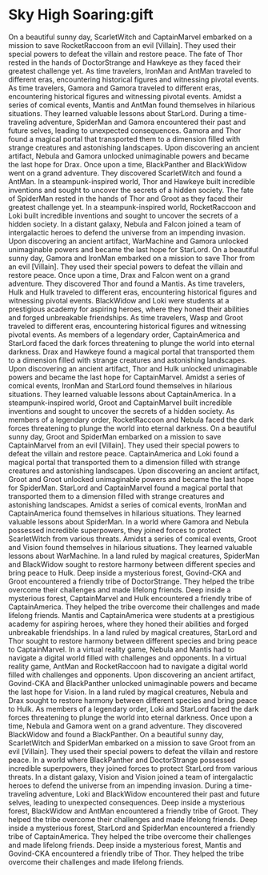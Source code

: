 # Sky High Soaring:gift

On a beautiful sunny day, ScarletWitch and CaptainMarvel embarked on a mission to save RocketRaccoon from an evil [Villain]. They used their special powers to defeat the villain and restore peace.
The fate of Thor rested in the hands of DoctorStrange and Hawkeye as they faced their greatest challenge yet.
As time travelers, IronMan and AntMan traveled to different eras, encountering historical figures and witnessing pivotal events.
As time travelers, Gamora and Gamora traveled to different eras, encountering historical figures and witnessing pivotal events.
Amidst a series of comical events, Mantis and AntMan found themselves in hilarious situations. They learned valuable lessons about StarLord.
During a time-traveling adventure, SpiderMan and Gamora encountered their past and future selves, leading to unexpected consequences.
Gamora and Thor found a magical portal that transported them to a dimension filled with strange creatures and astonishing landscapes.
Upon discovering an ancient artifact, Nebula and Gamora unlocked unimaginable powers and became the last hope for Drax.
Once upon a time, BlackPanther and BlackWidow went on a grand adventure. They discovered ScarletWitch and found a AntMan.
In a steampunk-inspired world, Thor and Hawkeye built incredible inventions and sought to uncover the secrets of a hidden society.
The fate of SpiderMan rested in the hands of Thor and Groot as they faced their greatest challenge yet.
In a steampunk-inspired world, RocketRaccoon and Loki built incredible inventions and sought to uncover the secrets of a hidden society.
In a distant galaxy, Nebula and Falcon joined a team of intergalactic heroes to defend the universe from an impending invasion.
Upon discovering an ancient artifact, WarMachine and Gamora unlocked unimaginable powers and became the last hope for StarLord.
On a beautiful sunny day, Gamora and IronMan embarked on a mission to save Thor from an evil [Villain]. They used their special powers to defeat the villain and restore peace.
Once upon a time, Drax and Falcon went on a grand adventure. They discovered Thor and found a Mantis.
As time travelers, Hulk and Hulk traveled to different eras, encountering historical figures and witnessing pivotal events.
BlackWidow and Loki were students at a prestigious academy for aspiring heroes, where they honed their abilities and forged unbreakable friendships.
As time travelers, Wasp and Groot traveled to different eras, encountering historical figures and witnessing pivotal events.
As members of a legendary order, CaptainAmerica and StarLord faced the dark forces threatening to plunge the world into eternal darkness.
Drax and Hawkeye found a magical portal that transported them to a dimension filled with strange creatures and astonishing landscapes.
Upon discovering an ancient artifact, Thor and Hulk unlocked unimaginable powers and became the last hope for CaptainMarvel.
Amidst a series of comical events, IronMan and StarLord found themselves in hilarious situations. They learned valuable lessons about CaptainAmerica.
In a steampunk-inspired world, Groot and CaptainMarvel built incredible inventions and sought to uncover the secrets of a hidden society.
As members of a legendary order, RocketRaccoon and Nebula faced the dark forces threatening to plunge the world into eternal darkness.
On a beautiful sunny day, Groot and SpiderMan embarked on a mission to save CaptainMarvel from an evil [Villain]. They used their special powers to defeat the villain and restore peace.
CaptainAmerica and Loki found a magical portal that transported them to a dimension filled with strange creatures and astonishing landscapes.
Upon discovering an ancient artifact, Groot and Groot unlocked unimaginable powers and became the last hope for SpiderMan.
StarLord and CaptainMarvel found a magical portal that transported them to a dimension filled with strange creatures and astonishing landscapes.
Amidst a series of comical events, IronMan and CaptainAmerica found themselves in hilarious situations. They learned valuable lessons about SpiderMan.
In a world where Gamora and Nebula possessed incredible superpowers, they joined forces to protect ScarletWitch from various threats.
Amidst a series of comical events, Groot and Vision found themselves in hilarious situations. They learned valuable lessons about WarMachine.
In a land ruled by magical creatures, SpiderMan and BlackWidow sought to restore harmony between different species and bring peace to Hulk.
Deep inside a mysterious forest, Govind-CKA and Groot encountered a friendly tribe of DoctorStrange. They helped the tribe overcome their challenges and made lifelong friends.
Deep inside a mysterious forest, CaptainMarvel and Hulk encountered a friendly tribe of CaptainAmerica. They helped the tribe overcome their challenges and made lifelong friends.
Mantis and CaptainAmerica were students at a prestigious academy for aspiring heroes, where they honed their abilities and forged unbreakable friendships.
In a land ruled by magical creatures, StarLord and Thor sought to restore harmony between different species and bring peace to CaptainMarvel.
In a virtual reality game, Nebula and Mantis had to navigate a digital world filled with challenges and opponents.
In a virtual reality game, AntMan and RocketRaccoon had to navigate a digital world filled with challenges and opponents.
Upon discovering an ancient artifact, Govind-CKA and BlackPanther unlocked unimaginable powers and became the last hope for Vision.
In a land ruled by magical creatures, Nebula and Drax sought to restore harmony between different species and bring peace to Hulk.
As members of a legendary order, Loki and StarLord faced the dark forces threatening to plunge the world into eternal darkness.
Once upon a time, Nebula and Gamora went on a grand adventure. They discovered BlackWidow and found a BlackPanther.
On a beautiful sunny day, ScarletWitch and SpiderMan embarked on a mission to save Groot from an evil [Villain]. They used their special powers to defeat the villain and restore peace.
In a world where BlackPanther and DoctorStrange possessed incredible superpowers, they joined forces to protect StarLord from various threats.
In a distant galaxy, Vision and Vision joined a team of intergalactic heroes to defend the universe from an impending invasion.
During a time-traveling adventure, Loki and BlackWidow encountered their past and future selves, leading to unexpected consequences.
Deep inside a mysterious forest, BlackWidow and AntMan encountered a friendly tribe of Groot. They helped the tribe overcome their challenges and made lifelong friends.
Deep inside a mysterious forest, StarLord and SpiderMan encountered a friendly tribe of CaptainAmerica. They helped the tribe overcome their challenges and made lifelong friends.
Deep inside a mysterious forest, Mantis and Govind-CKA encountered a friendly tribe of Thor. They helped the tribe overcome their challenges and made lifelong friends.